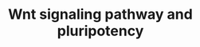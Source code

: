 ---
annotations:
- type: Cell Type Ontology
  value: pluripotent stem cell
- type: Pathway Ontology
  value: '"Wnt signaling'
- type: Pathway Ontology
  value: Wnt signaling pathway
authors:
- Nsalomonis
- MaintBot
- Thomas
- MartijnVanIersel
- AlexanderPico
- Khanspers
- Ddigles
- Egonw
- Zari
- Eweitz
- Mkutmon
- Finterly
description: This pathway was adapted from several resources and is designed to provide
  a theoretical frame-work for examining Wnt signaling and interacting components
  in the context of embryonic stem-cell pluripotency and self-renewal.  A central
  organizing theme of this pathway are known drug targets that promote self-renewal
  or pluripotency (BIO and IQ-1)  and implicated upstream regulators of the core pluripotency
  transcriptional components (e.g. Nanog).  It should be noted that it is unclear
  whether all the depicted components participate in this pathway in human embryonic
  stem cells.  Interactions and object/gene groups for the pathway exist for the majority
  of components.  Proteins on this pathway have targeted assays available via the
  [https://assays.cancer.gov/available_assays?wp_id=WP399 CPTAC Assay Portal].
last-edited: 2021-06-22
organisms:
- Homo sapiens
redirect_from:
- /index.php/Pathway:WP399
- /instance/WP399
schema-jsonld:
- '@context': https://schema.org/
  '@id': https://wikipathways.github.io/pathways/WP399.html
  '@type': Dataset
  creator:
    '@type': Organization
    name: WikiPathways
  description: This pathway was adapted from several resources and is designed to
    provide a theoretical frame-work for examining Wnt signaling and interacting components
    in the context of embryonic stem-cell pluripotency and self-renewal.  A central
    organizing theme of this pathway are known drug targets that promote self-renewal
    or pluripotency (BIO and IQ-1)  and implicated upstream regulators of the core
    pluripotency transcriptional components (e.g. Nanog).  It should be noted that
    it is unclear whether all the depicted components participate in this pathway
    in human embryonic stem cells.  Interactions and object/gene groups for the pathway
    exist for the majority of components.  Proteins on this pathway have targeted
    assays available via the [https://assays.cancer.gov/available_assays?wp_id=WP399
    CPTAC Assay Portal].
  keywords:
  - DVL2
  - FZD1
  - PRKCE
  - FZD5
  - PRKCA
  - PRKCD
  - PPP2R3A
  - TCF7L1
  - PLAU
  - CTNND1
  - PPP2R3B
  - MAP2K4
  - NKD1
  - BIO
  - FZD4
  - WNT9B
  - CCND2
  - PPP2R4
  - WNT4
  - ESRRB
  - PPP2CB
  - RACGAP1
  - CTNNB1
  - PPP2CA
  - IQ-1
  - PPP2R5E
  - CCND3
  - JUN
  - PPARD
  - PRKCH
  - WNT11
  - PPP2R1A
  - MAPK10
  - LEF1
  - TP53
  - FZD8
  - TCF7L2
  - FOSL1
  - WNT2B
  - WNT7A
  - FZD3
  - LRRK2-mut
  - FZD10
  - PPP2R1B
  - CTBP2
  - WNT3
  - Apoptosis
  - AXIN1
  - NKD2
  - GSK3B
  - WNT7B
  - LRP5
  - FZD9
  - FRAT1
  - POU5F1
  - FZD7
  - MYC
  - MMP7
  - PPP2R2C
  - AXIN2
  - 26S Proteasome Degradation
  - PRKCQ
  - LDLR
  - WNT2
  - WNT1
  - WNT6
  - WNT10B
  - PRKCI
  - APC
  - CTBP1
  - DVL1
  - WNT10A
  - WNT5B
  - WNT3A
  - FBXW2
  - DVL3
  - PRKCB1
  - FZD2
  - CCND1
  - PRKCZ
  - MAPK9
  - Prkcc
  - LRP6
  - PPP2R5C
  - FOXD3
  - PRKD1
  - PPP2R2A
  - PPM1J
  - CBP
  - NLK
  - FZD6
  - CSNK1E
  - NANOG
  - NFYA
  - WNT16
  - ZBTB33
  - TCF7
  - P300
  - RHOA
  - PAFAH1B1
  - CD44
  - SOX2
  - Groucho
  - WNT5A
  - MAP3K7
  - PPP2R2B
  license: CC0
  name: Wnt signaling pathway and pluripotency
seo: CreativeWork
title: Wnt signaling pathway and pluripotency
wpid: WP399
---